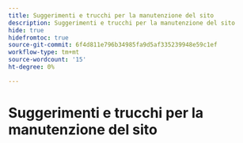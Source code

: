 ```yaml
---
title: Suggerimenti e trucchi per la manutenzione del sito
description: Suggerimenti e trucchi per la manutenzione del sito
hide: true
hidefromtoc: true
source-git-commit: 6f4d811e796b34985fa9d5af335239948e59c1ef
workflow-type: tm+mt
source-wordcount: '15'
ht-degree: 0%

---
```



# Suggerimenti e trucchi per la manutenzione del sito

